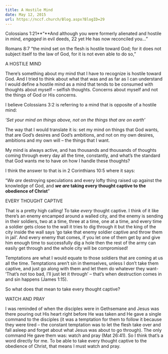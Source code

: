 ```yaml
---
title: A Hostile Mind
date: May 12, 2015
url: https://nccf.church/Blog.aspx?BlogID=29
---
```


Colossians 1:21**“**And although you were formerly alienated and hostile in mind, *engaged* in evil deeds, 22 yet He has now reconciled you…”

Romans 8:7 “the mind set on the flesh is hostile toward God; for it does not subject itself to the law of God, for it is not even able to do so,”

A HOSTILE MIND

There’s something about my mind that I have to recognize is hostile toward God. And I tried to think about what that was and as far as I can understand I would define a hostile mind as a mind that tends to be consumed with thoughts about myself – selfish thoughts. Concerns about myself and not the things of God or His concerns.

I believe Colossians 3:2 is referring to a mind that is opposite of a hostile mind:

*‘Set your mind on things above, not on the things that are on earth’*

The way that I would translate it is: set my mind on things that God wants, that are God’s desires and God’s ambitions, and not on my own desires, ambitions and my own will – the things that I want.

My mind is always active, and has thousands and thousands of thoughts coming through every day all the time, constantly, and what’s the standard that God wants me to have on how I handle these thoughts?

I think the answer to that is in 2 Corinthians 10:5 where it says:

“*We are* destroying speculations and every lofty thing raised up against the knowledge of God, and ***we are* taking every thought captive to the obedience of Christ**”

EVERY THOUGHT CAPTIVE

That is a pretty high calling! To take *every* thought captive. I think of it like there’s an enemy encamped around a walled city, and the enemy is sending in their soldiers, two at a time, three at a time, one at a time, and every time a soldier gets close to the wall it tries to dig through it but the king of the city inside the wall says ‘go take that enemy soldier captive and throw them in jail’. And every enemy that comes, if you let one of them get by and give him enough time to successfully dig a hole then the rest of the army can easily get through and the whole city will be compromised!

Temptations are what I would equate to those soldiers that are coming at us all the time. Temptations aren’t sin in themselves, unless I don’t take them captive, and just go along with them and let them do whatever they want- ‘That’s not too bad, I’ll just let it through’ – that’s when destruction comes in and sin happens (James 1:15).

So what does that mean to take every thought captive?

WATCH AND PRAY

I was reminded of when the disciples were in Gethsemane and Jesus was there pouring out His heart right before He was taken and He gave a single command to the disciples (it was a temptation for them to follow it because they were tired – the constant temptation was to let the flesh take over and fall asleep and forget about what Jesus was about to go through). The only command He gave them was: watch and pray (Mat 26:41). So I think that’s a word directly for me. To be able to take every thought captive to the obedience of Christ, that means I must watch and pray.
